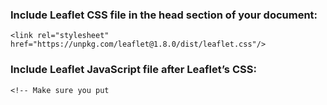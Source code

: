 ### Include Leaflet CSS file in the head section of your document:

    <link rel="stylesheet" href="https://unpkg.com/leaflet@1.8.0/dist/leaflet.css"/>

### Include Leaflet JavaScript file after Leaflet’s CSS:
    <!-- Make sure you put 